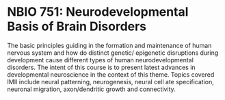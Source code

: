 # NBIO 751: Neurodevelopmental Basis of Brain Disorders

The basic principles guiding in the formation and maintenance of human nervous system and how do distinct genetic/ epigenetic disruptions during development cause different types of human neurodevelopmental disorders. The intent of this course is to present latest advances in developmental neuroscience in the context of this theme. Topics covered IMII include neural patterning, neurogenesis, neural cell ate specification, neuronal migration, axon/dendritic growth and connectivity.